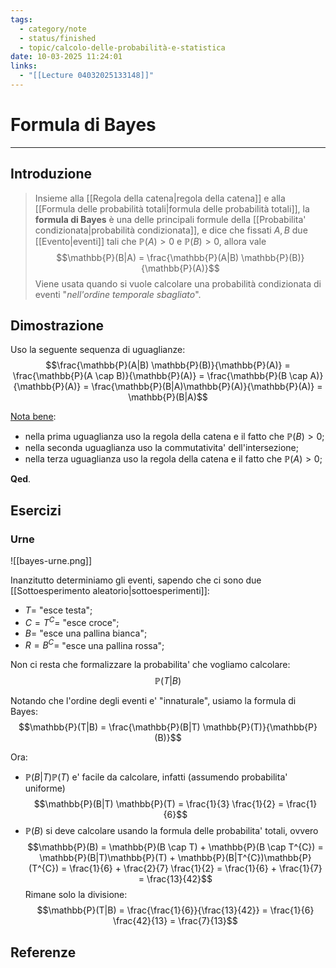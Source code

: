 ```yaml
---
tags:
  - category/note
  - status/finished
  - topic/calcolo-delle-probabilità-e-statistica
date: 10-03-2025 11:24:01
links:
  - "[[Lecture 04032025133148]]"
---
```

# Formula di Bayes
---
## Introduzione
> Insieme alla [[Regola della catena|regola della catena]] e alla [[Formula delle probabilità totali|formula delle probabilità totali]], la **formula di Bayes** è una delle principali formule della [[Probabilita' condizionata|probabilità condizionata]], e dice che fissati $A, B$ due [[Evento|eventi]] tali che $\mathbb{P}(A) > 0$ e $\mathbb{P}(B) > 0$, allora vale
> $$\mathbb{P}(B|A) = \frac{\mathbb{P}(A|B) \mathbb{P}(B)}{\mathbb{P}(A)}$$
> Viene usata quando si vuole calcolare una probabilità condizionata di eventi "_nell'ordine temporale sbagliato_".

## Dimostrazione
Uso la seguente sequenza di uguaglianze:
$$\frac{\mathbb{P}(A|B) \mathbb{P}(B)}{\mathbb{P}(A)} = \frac{\mathbb{P}(A \cap B)}{\mathbb{P}(A)} = \frac{\mathbb{P}(B \cap A)}{\mathbb{P}(A)} = \frac{\mathbb{P}(B|A)\mathbb{P}(A)}{\mathbb{P}(A)} = \mathbb{P}(B|A)$$

<u>Nota bene</u>:
- nella prima uguaglianza uso la regola della catena e il fatto che $\mathbb{P}(B) > 0$;
- nella seconda uguaglianza uso la commutativita' dell'intersezione;
- nella terza uguaglianza uso la regola della catena e il fatto che $\mathbb{P}(A) > 0$;

**Qed**.

## Esercizi
### Urne
![[bayes-urne.png]]

Inanzitutto determiniamo gli eventi, sapendo che ci sono due [[Sottoesperimento aleatorio|sottoesperimenti]]:
- $T =$ "esce testa";
- $C = T^{C} =$ "esce croce";
- $B =$ "esce una pallina bianca";
- $R = B^{C} =$ "esce una pallina rossa";

Non ci resta che formalizzare la probabilita' che vogliamo calcolare:
$$\mathbb{P}(T|B)$$

Notando che l'ordine degli eventi e' "innaturale", usiamo la formula di Bayes:
$$\mathbb{P}(T|B) = \frac{\mathbb{P}(B|T) \mathbb{P}(T)}{\mathbb{P}(B)}$$

Ora:
- $\mathbb{P}(B|T) \mathbb{P}(T)$ e' facile da calcolare, infatti (assumendo probabilita' uniforme) $$\mathbb{P}(B|T) \mathbb{P}(T) = \frac{1}{3} \frac{1}{2} = \frac{1}{6}$$
- $\mathbb{P}(B)$ si deve calcolare usando la formula delle probabilita' totali, ovvero $$\mathbb{P}(B) = \mathbb{P}(B \cap T) + \mathbb{P}(B \cap T^{C}) = \mathbb{P}(B|T)\mathbb{P}(T) + \mathbb{P}(B|T^{C})\mathbb{P}(T^{C}) = \frac{1}{6} + \frac{2}{7} \frac{1}{2} = \frac{1}{6} + \frac{1}{7} = \frac{13}{42}$$
Rimane solo la divisione:
$$\mathbb{P}(T|B) = \frac{\frac{1}{6}}{\frac{13}{42}} = \frac{1}{6} \frac{42}{13} = \frac{7}{13}$$

## Referenze